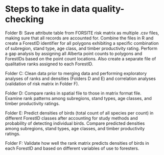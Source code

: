 # Steps to take in data quality-checking

Folder B:
Save attribute table from FORSITE risk matrix as multiple .csv files, making sure that all records are accounted for. Combine the files in R and create a ForestID identifier for all polygons exhibiting a specific combination of subregion, stand type, age class, and timber productivity rating. Perform a gap analysis by assigning all Alberta point counts to polygons and ForestIDs based on the point count locations. Also create a separate file of qualitative ranks assigned to each ForestID.

Folder C:
Clean data prior to merging data and performing exploratory analyses of ranks and densities (Folders D and E) and correlation analyses (validation of risk matrix in Folder F).

Folder D:
Compare ranks in spatial file to those in matrix format file. Examine rank patterns among subregions, stand types, age classes, and timber productivity ratings.

Folder E:
Predict densities of birds (total count of all species per count) in different ForestID classes after accounting for study methods and probability of detecting individual birds. Compare predicted densities among subregions, stand types, age classes, and timber productivity ratings.

Folder F: Validate how well the rank matrix predicts densities of birds in each ForestID and based on different variables of use to foresters.


